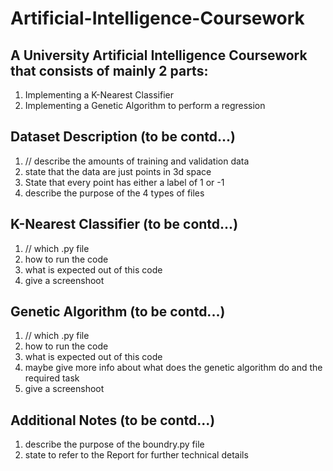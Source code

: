 # Artificial-Intelligence-Coursework

## A University Artificial Intelligence Coursework that consists of mainly 2 parts:
  1. Implementing a K-Nearest Classifier
  2. Implementing a Genetic Algorithm to perform a regression

## Dataset Description (to be contd...)
  1. // describe the amounts of training and validation data
  2. state that the data are just points in 3d space
  3. State that every point has either a label of 1 or -1
  4. describe the purpose of the 4 types of files

## K-Nearest Classifier (to be contd...)
  1. // which .py file
  2. how to run the code
  3. what is expected out of this code
  4. give a screenshoot

## Genetic Algorithm (to be contd...)
  1. // which .py file
  2. how to run the code
  3. what is expected out of this code
  5. maybe give more info about what does the genetic algorithm do and the required task
  6. give a screenshoot

## Additional Notes (to be contd...)
  1. describe the purpose of the boundry.py file
  2. state to refer to the Report for further technical details 
